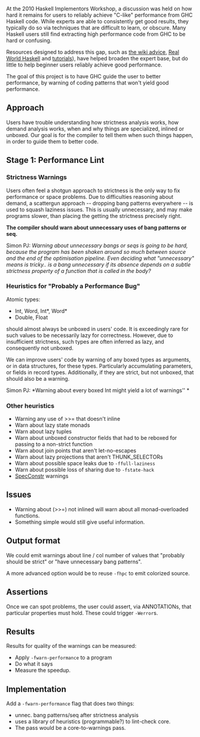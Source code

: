 
At the 2010 Haskell Implementors Workshop, a discussion was held on how hard it remains for users to reliably achieve "C-like" performance from GHC Haskell code. While experts are able to consistently get good results, they typically do so via techniques that are difficult to learn, or obscure. Many Haskell users still find extracting high performance code from GHC to be hard or confusing. 


Resources designed to address this gap, such as [ the wiki advice](http://www.haskell.org/haskellwiki/Performance), [ Real World Haskell](http://book.realworldhaskell.org/read/profiling-and-optimization.html) and [ tutorials](http://blog.johantibell.com/2010/09/slides-from-my-high-performance-haskell.html)), have helped broaden the expert base, but do little to help beginner users reliably achieve good performance.


The goal of this project is to have GHC guide the user to better performance, by warning of coding patterns that won't yield good performance.

## Approach


Users have trouble understanding how strictness analysis works, how demand analysis works, when and why things are specialized, inlined or unboxed. Our goal is for the compiler to tell them when such things happen, in order to guide them to better code.

## Stage 1: Performance Lint

### Strictness Warnings


Users often feel a shotgun approach to strictness is the only way to fix performance or space problems. Due to difficulties reasoning about demand, a scattergun approach -- dropping bang patterns everywhere -- is used to squash laziness issues. This is usually unnecessary, and may make programs slower, than placing the getting the strictness precisely right.

**The compiler should warn about unnecessary uses of bang patterns or seq.**


Simon PJ: *Warning about unnecessary bangs or seqs is going to be hard, because the program has been shaken around so much between source and the end of the optimisation pipeline. Even deciding what "unnecessary" means is tricky.. is a bang unnecessary if its absence depends on a subtle
strictness property of a function that is called in the body?*

### Heuristics for "Probably a Performance Bug"


Atomic types:

- Int, Word, Int\*, Word\*
- Double, Float


should almost always be unboxed in users' code. It is exceedingly rare for such values to be necessarily lazy for correctness. However, due to insufficient strictness, such types are often inferred as lazy, and consequently not unboxed. 


We can improve users' code by warning of any boxed types as arguments, or in data structures, for these types. Particularly accumulating parameters, or fields in record types. Additionally, if they are strict, but not unboxed, that should also be a warning.


Simon PJ: *Warning about every boxed Int might yield a lot of warnings''
*

### Other heuristics

- Warning any use of \>\>= that doesn't inline
- Warn about lazy state monads
- Warn about lazy tuples
- Warn about unboxed constructor fields that had to be reboxed for passing to a non-strict function
- Warn about join points that aren't let-no-escapes
- Warn about lazy projections that aren't THUNK_SELECTORs
- Warn about possible space leaks due to `-ffull-laziness`
- Warn about possible loss of sharing due to `-fstate-hack`
- [SpecConstr](spec-constr) warnings

## Issues

- Warning about (\>\>=) not inlined will warn about all monad-overloaded functions.
- Something simple would still give useful information.

## Output format


We could emit warnings about line / col number of values that "probably should be strict" or "have unnecessary bang patterns".


A more advanced option would be to reuse `-fhpc` to emit colorized source.

## Assertions


Once we can spot problems, the user could assert, via ANNOTATIONs, that particular properties must hold. These could trigger `-Werror`s.

## Results


Results for quality of the warnings can be measured:

- Apply `-fwarn-performance` to a program
- Do what it says
- Measure the speedup.

## Implementation


Add a `-fwarn-performance` flag that does two things:
  

- unnec. bang patterns/seq after strictness analysis
- uses a library of heuristics (programmable?) to lint-check core.
- The pass would be a core-to-warnings pass.
